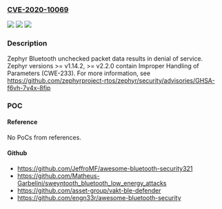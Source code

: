 ### [CVE-2020-10069](https://cve.mitre.org/cgi-bin/cvename.cgi?name=CVE-2020-10069)
![](https://img.shields.io/static/v1?label=Product&message=zephyr&color=blue)
![](https://img.shields.io/static/v1?label=Version&message=%3E%3D%20v1.14.2%20&color=brighgreen)
![](https://img.shields.io/static/v1?label=Vulnerability&message=Improper%20Handling%20of%20Parameters%20(CWE-233)&color=brighgreen)

### Description

Zephyr Bluetooth unchecked packet data results in denial of service. Zephyr versions >= v1.14.2, >= v2.2.0 contain Improper Handling of Parameters (CWE-233). For more information, see https://github.com/zephyrproject-rtos/zephyr/security/advisories/GHSA-f6vh-7v4x-8fjp

### POC

#### Reference
No PoCs from references.

#### Github
- https://github.com/JeffroMF/awesome-bluetooth-security321
- https://github.com/Matheus-Garbelini/sweyntooth_bluetooth_low_energy_attacks
- https://github.com/asset-group/vakt-ble-defender
- https://github.com/engn33r/awesome-bluetooth-security

